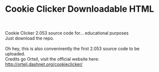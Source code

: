 # Cookie Clicker Downloadable HTML
<br><br>
Cookie Clicker 2.053 source code for... educational purposes <br>
Just download the repo.<br><br>
Oh hey, this is also conveninently the first 2.053 source code to be uploaded.<br>
Credits go Orteil, visit the official website here: http://orteil.dashnet.org/cookieclicker/
<br><br>
